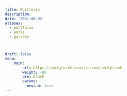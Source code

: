 ```yaml
---
title: Portfolio
description: 
date: '2021-06-03'
aliases:
  - portfolio
  - works
  - gallery



draft: false
menu:
    main: 
        url: https://peckyhsieh.wixsite.com/peckyhsieh
        weight: -80
        pre: brush
        params:
          newtab: true
---
```


